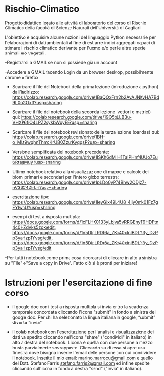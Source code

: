 # Rischio-Climatico

Progetto didattico legato alle attività di laboratorio del corso di Rischio Climatico della facoltà di Scienze Naturali 
dell'Università di Cagliari.

L'obiettivo è acquisire alcune nozioni del linguaggio Python necessarie per l'elaborazioni di dati ambientali al fine di estrarre 
indici aggregati capaci di stimare il rischio climatico derivante per l'uomo e/o per le altre specie animali e/o vegetali.

-Registrarsi a GMAIL se non si possiede già un account

-Accedere a GMAIL facendo Login da un browser desktop, possibilmente chrome o firefox

- Scaricare il file del Notebook della prima lezione (introduzione a python) dall’indirizzo:
 https://colab.research.google.com/drive/1BaQQxFrrr2b2AvAJNKvHA7Bd9L0oGOx3?usp=sharing
 
- Scaricare il file del notebook della seconda lezione (vettori e matrici) qui: https://colab.research.google.com/drive/19Q5bLLB3u-VHXP6fiO4LPZ2cykbWxyEE?usp=sharing

- Scaricare il file del notebook revisionato della terza lezione (pandas) qui: https://colab.research.google.com/drive/1BH-o_MLt9wqhnThmcKrUB0ZzurKyqqsP?usp=sharing

- Versione semplificata del notebook precedente: https://colab.research.google.com/drive/1lSKh6dM_H1TaIPHnf4UUo7Eu6RtagMuy?usp=sharing

- Ultimo notebook relativo alla visualizzazione di mappe e calcolo dei biomi primari e secondari per l'intero globo terrestre: https://colab.research.google.com/drive/1pLDo0yP74Bhw2ODj27-nV3tlC4ZlrL-i?usp=sharing

- esercitazione tipo: https://colab.research.google.com/drive/1leyGix49L4U8_4ijy0mk01Fz7gFYlwhU?usp=sharing

- esempi di test a risposta multipla: https://docs.google.com/forms/d/1cFLHX0133yLbjva5vRRGEnyT9HDFtn4c0HZdvks5zok/edit, https://docs.google.com/forms/d/1n5DIpLRDt6a_ZKc40xlnlBDLY3y_DzPp3yaHzp1Yvsg/edit, https://docs.google.com/forms/d/1n5DIpLRDt6a_ZKc40xlnlBDLY3y_DzPp3yaHzp1Yvsg/edit

-Per tutti i notebook come prima cosa ricordarsi di cliccare in alto a sinistra  su "File"->"Save a copy in Drive". Fatto ciò si è pronti per iniziare!

# Istruzioni per l'esercitazione di fine corso

- il google doc con i test a risposta multipla si invia entro la scadenza temporale concordata cliccando l'icona "submit" in fondo a sinistra del google doc. Per chi ha selezionato la lingua italiana in google, “submit” diventa “invia”

- il colab notebook con l'esercitazione per l'analisi e visualizzazione dei dati va spedito cliccando nell'icona "share" ("condividi" in italiano) in alto a destra del notebook. L'icona è quella con due persone a mezzo busto parzialmente sovrapposte. Cliccando su di essa si apre una finestra dove bisogna inserire l'email delle persone con cui condividere il notebook. Inserite il mio email: marino.marrocu@gmail.com e quello del Dott. Stefano Farris stefano.farris2@gmail.com ed infine spedite cliccando sull'icona in fondo a destra "send" ("invia" in italiano).
